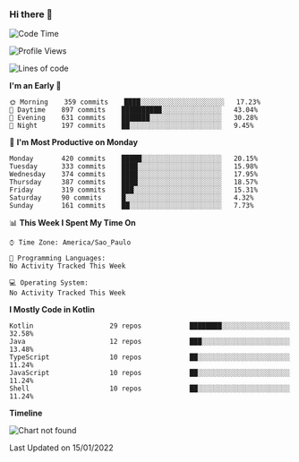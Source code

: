 ### Hi there 👋

<!--
**fernandonogueira/fernandonogueira** is a ✨ _special_ ✨ repository because its `README.md` (this file) appears on your GitHub profile.

Here are some ideas to get you started:

- 🔭 I’m currently working on ...
- 🌱 I’m currently learning ...
- 👯 I’m looking to collaborate on ...
- 🤔 I’m looking for help with ...
- 💬 Ask me about ...
- 📫 How to reach me: ...
- 😄 Pronouns: ...
- ⚡ Fun fact: ...
-->

<!--START_SECTION:waka-->
![Code Time](http://img.shields.io/badge/Code%20Time-1%2C196%20hrs%2017%20mins-blue)

![Profile Views](http://img.shields.io/badge/Profile%20Views-0-blue)

![Lines of code](https://img.shields.io/badge/From%20Hello%20World%20I%27ve%20Written-330%20Thousand%20lines%20of%20code-blue)

**I'm an Early 🐤** 

```text
🌞 Morning    359 commits    ████░░░░░░░░░░░░░░░░░░░░░   17.23% 
🌆 Daytime    897 commits    ██████████░░░░░░░░░░░░░░░   43.04% 
🌃 Evening    631 commits    ███████░░░░░░░░░░░░░░░░░░   30.28% 
🌙 Night      197 commits    ██░░░░░░░░░░░░░░░░░░░░░░░   9.45%

```
📅 **I'm Most Productive on Monday** 

```text
Monday       420 commits    █████░░░░░░░░░░░░░░░░░░░░   20.15% 
Tuesday      333 commits    ████░░░░░░░░░░░░░░░░░░░░░   15.98% 
Wednesday    374 commits    ████░░░░░░░░░░░░░░░░░░░░░   17.95% 
Thursday     387 commits    ████░░░░░░░░░░░░░░░░░░░░░   18.57% 
Friday       319 commits    ███░░░░░░░░░░░░░░░░░░░░░░   15.31% 
Saturday     90 commits     █░░░░░░░░░░░░░░░░░░░░░░░░   4.32% 
Sunday       161 commits    ██░░░░░░░░░░░░░░░░░░░░░░░   7.73%

```


📊 **This Week I Spent My Time On** 

```text
⌚︎ Time Zone: America/Sao_Paulo

💬 Programming Languages: 
No Activity Tracked This Week

💻 Operating System: 
No Activity Tracked This Week

```

**I Mostly Code in Kotlin** 

```text
Kotlin                   29 repos            ████████░░░░░░░░░░░░░░░░░   32.58% 
Java                     12 repos            ███░░░░░░░░░░░░░░░░░░░░░░   13.48% 
TypeScript               10 repos            ██░░░░░░░░░░░░░░░░░░░░░░░   11.24% 
JavaScript               10 repos            ██░░░░░░░░░░░░░░░░░░░░░░░   11.24% 
Shell                    10 repos            ██░░░░░░░░░░░░░░░░░░░░░░░   11.24%

```


**Timeline**

![Chart not found](https://raw.githubusercontent.com/fernandonogueira/fernandonogueira/master/charts/bar_graph.png) 


 Last Updated on 15/01/2022
<!--END_SECTION:waka-->
